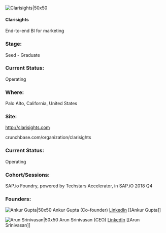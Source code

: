 

![Clarisights|50x50](https://apimg.techstars.com/connect/images/image_files/5f2436f0a36c113b6000003a/original/clarinsights.jpg)

#### Clarisights
End-to-end BI for marketing

### Stage: 
Seed - Graduate 

### Current Status: 
Operating

### Where:
Palo Alto, California, United States

### Site:
http://clarisights.com



crunchbase.com/organization/clarisights

### Current Status: 
Operating

### Cohort/Sessions: 
SAP.io Foundry, powered by Techstars Accelerator, in SAP.iO 2018 Q4

### Founders: 

![Ankur Gupta|50x50](https://apimg.techstars.com/connect/images/image_files/5b9bb64f34a60d142f000031/original/SAP_Accelerator_2018_Headshots_117.jpg) Ankur Gupta (Co-founder) [LinkedIn](https://linkedin.com/in/ankur-gupta-3a24438) [[Ankur Gupta]]

![Arun Srinivasan|50x50](https://apimg.techstars.com/connect/images/image_files/5c6f9bd934a60d20a300000a/original/arun.jpg) Arun Srinivasan (CEO) [LinkedIn](https://linkedin.com/in/arunsrinivasanadwyze) [[Arun Srinivasan]]


